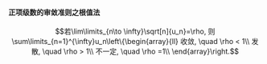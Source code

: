 #### 正项级数的审敛准则之根值法
$$若\lim\limits_{n\to \infty}\sqrt[n]{u_n}=\rho, 则
\sum\limits_{n=1}^{\infty}u_n\left\{\begin{array}{ll}
收敛, \quad \rho < 1\\
发散, \quad \rho > 1\\
不一定, \quad \rho =1\\
\end{array}\right.$$
